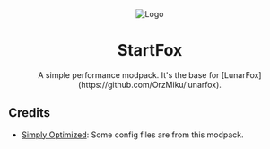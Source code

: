 <div align="center">
  <img src="https://cdn.modrinth.com/data/r7CwLIIr/cfd4314a75bb775ade08fe0e9ada9cf9a913f6a5_96.webp" alt="Logo">
  <h1>StartFox</h1>
  <p>
    A simple performance modpack. It's the base for [LunarFox](https://github.com/OrzMiku/lunarfox).
  </p>
</div>

## Credits

- [Simply Optimized](https://modrinth.com/modpack/sop): Some config files are from this modpack.
